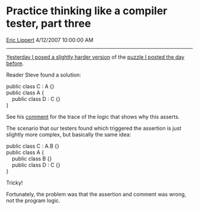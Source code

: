 # Practice thinking like a compiler tester, part three

[Eric Lippert](https://social.msdn.microsoft.com/profile/Eric%20Lippert) 4/12/2007 10:00:00 AM

-----

[Yesterday I posed a slightly harder version](http://blogs.msdn.com/ericlippert/archive/2007/04/11/practice-thinking-like-a-compiler-tester-part-two.aspx) of the [puzzle I posted the day before](http://blogs.msdn.com/ericlippert/archive/2007/04/10/practice-thinking-like-a-compiler-tester.aspx). 

Reader Steve found a solution: 

 

public class C : A {}  
public class A {  
    public class D : C {}  
}

See his [comment](http://blogs.msdn.com/ericlippert/archive/2007/04/11/practice-thinking-like-a-compiler-tester-part-two.aspx#2087926) for the trace of the logic that shows why this asserts.  

The scenario that our testers found which triggered the assertion is just slightly more complex, but basically the same idea:

 

public class C : A.B {}  
public class A {  
    public class B {}  
    public class D : C {}  
}

Tricky\! 

Fortunately, the problem was that the assertion and comment was wrong, not the program logic.

